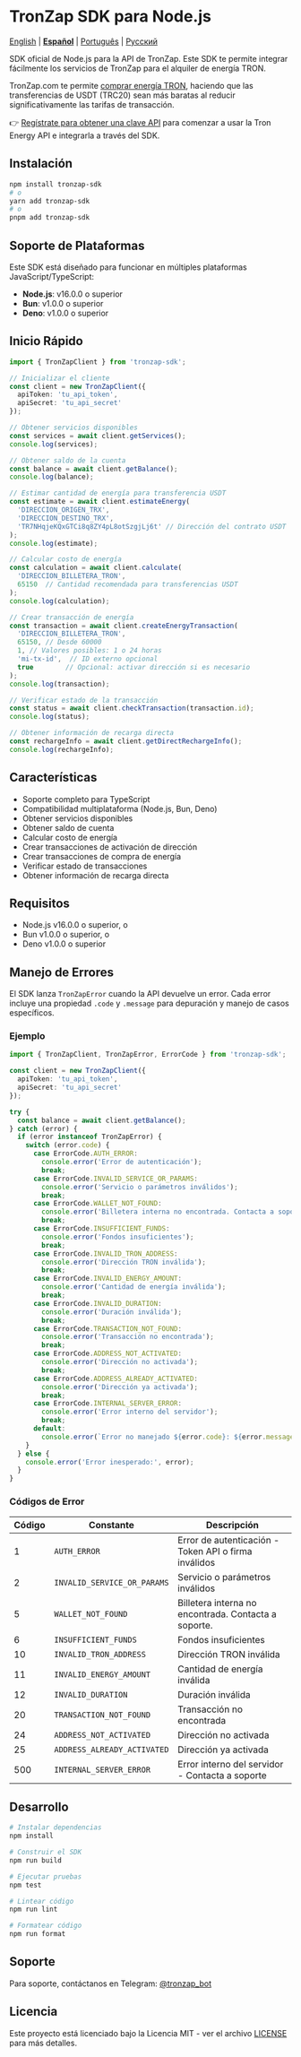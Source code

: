 # TronZap SDK para Node.js

[English](README.md) | **[Español](README.es.md)** | [Português](README.pt-br.md) | [Русский](README.ru.md)

SDK oficial de Node.js para la API de TronZap.
Este SDK te permite integrar fácilmente los servicios de TronZap para el alquiler de energía TRON.

TronZap.com te permite [comprar energía TRON](https://tronzap.com/), haciendo que las transferencias de USDT (TRC20) sean más baratas al reducir significativamente las tarifas de transacción.

👉 [Regístrate para obtener una clave API](https://tronzap.com) para comenzar a usar la Tron Energy API e integrarla a través del SDK.

## Instalación

```bash
npm install tronzap-sdk
# o
yarn add tronzap-sdk
# o
pnpm add tronzap-sdk
```

## Soporte de Plataformas

Este SDK está diseñado para funcionar en múltiples plataformas JavaScript/TypeScript:

- **Node.js**: v16.0.0 o superior
- **Bun**: v1.0.0 o superior
- **Deno**: v1.0.0 o superior

## Inicio Rápido

```typescript
import { TronZapClient } from 'tronzap-sdk';

// Inicializar el cliente
const client = new TronZapClient({
  apiToken: 'tu_api_token',
  apiSecret: 'tu_api_secret'
});

// Obtener servicios disponibles
const services = await client.getServices();
console.log(services);

// Obtener saldo de la cuenta
const balance = await client.getBalance();
console.log(balance);

// Estimar cantidad de energía para transferencia USDT
const estimate = await client.estimateEnergy(
  'DIRECCION_ORIGEN_TRX',
  'DIRECCION_DESTINO_TRX',
  'TR7NHqjeKQxGTCi8q8ZY4pL8otSzgjLj6t' // Dirección del contrato USDT
);
console.log(estimate);

// Calcular costo de energía
const calculation = await client.calculate(
  'DIRECCION_BILLETERA_TRON',
  65150  // Cantidad recomendada para transferencias USDT
);
console.log(calculation);

// Crear transacción de energía
const transaction = await client.createEnergyTransaction(
  'DIRECCION_BILLETERA_TRON',
  65150, // Desde 60000
  1, // Valores posibles: 1 o 24 horas
  'mi-tx-id',  // ID externo opcional
  true        // Opcional: activar dirección si es necesario
);
console.log(transaction);

// Verificar estado de la transacción
const status = await client.checkTransaction(transaction.id);
console.log(status);

// Obtener información de recarga directa
const rechargeInfo = await client.getDirectRechargeInfo();
console.log(rechargeInfo);
```

## Características

- Soporte completo para TypeScript
- Compatibilidad multiplataforma (Node.js, Bun, Deno)
- Obtener servicios disponibles
- Obtener saldo de cuenta
- Calcular costo de energía
- Crear transacciones de activación de dirección
- Crear transacciones de compra de energía
- Verificar estado de transacciones
- Obtener información de recarga directa

## Requisitos

- Node.js v16.0.0 o superior, o
- Bun v1.0.0 o superior, o
- Deno v1.0.0 o superior

## Manejo de Errores

El SDK lanza `TronZapError` cuando la API devuelve un error. Cada error incluye una propiedad `.code` y `.message` para depuración y manejo de casos específicos.

### Ejemplo

```typescript
import { TronZapClient, TronZapError, ErrorCode } from 'tronzap-sdk';

const client = new TronZapClient({
  apiToken: 'tu_api_token',
  apiSecret: 'tu_api_secret'
});

try {
  const balance = await client.getBalance();
} catch (error) {
  if (error instanceof TronZapError) {
    switch (error.code) {
      case ErrorCode.AUTH_ERROR:
        console.error('Error de autenticación');
        break;
      case ErrorCode.INVALID_SERVICE_OR_PARAMS:
        console.error('Servicio o parámetros inválidos');
        break;
      case ErrorCode.WALLET_NOT_FOUND:
        console.error('Billetera interna no encontrada. Contacta a soporte.');
        break;
      case ErrorCode.INSUFFICIENT_FUNDS:
        console.error('Fondos insuficientes');
        break;
      case ErrorCode.INVALID_TRON_ADDRESS:
        console.error('Dirección TRON inválida');
        break;
      case ErrorCode.INVALID_ENERGY_AMOUNT:
        console.error('Cantidad de energía inválida');
        break;
      case ErrorCode.INVALID_DURATION:
        console.error('Duración inválida');
        break;
      case ErrorCode.TRANSACTION_NOT_FOUND:
        console.error('Transacción no encontrada');
        break;
      case ErrorCode.ADDRESS_NOT_ACTIVATED:
        console.error('Dirección no activada');
        break;
      case ErrorCode.ADDRESS_ALREADY_ACTIVATED:
        console.error('Dirección ya activada');
        break;
      case ErrorCode.INTERNAL_SERVER_ERROR:
        console.error('Error interno del servidor');
        break;
      default:
        console.error(`Error no manejado ${error.code}: ${error.message}`);
    }
  } else {
    console.error('Error inesperado:', error);
  }
}
```

### Códigos de Error

| Código | Constante                      | Descripción |
|--------|--------------------------------|-------------|
| 1      | `AUTH_ERROR`                  | Error de autenticación - Token API o firma inválidos |
| 2      | `INVALID_SERVICE_OR_PARAMS`   | Servicio o parámetros inválidos |
| 5      | `WALLET_NOT_FOUND`            | Billetera interna no encontrada. Contacta a soporte. |
| 6      | `INSUFFICIENT_FUNDS`          | Fondos insuficientes |
| 10     | `INVALID_TRON_ADDRESS`        | Dirección TRON inválida |
| 11     | `INVALID_ENERGY_AMOUNT`       | Cantidad de energía inválida |
| 12     | `INVALID_DURATION`            | Duración inválida |
| 20     | `TRANSACTION_NOT_FOUND`       | Transacción no encontrada |
| 24     | `ADDRESS_NOT_ACTIVATED`       | Dirección no activada |
| 25     | `ADDRESS_ALREADY_ACTIVATED`   | Dirección ya activada |
| 500    | `INTERNAL_SERVER_ERROR`       | Error interno del servidor - Contacta a soporte |

## Desarrollo

```bash
# Instalar dependencias
npm install

# Construir el SDK
npm run build

# Ejecutar pruebas
npm test

# Lintear código
npm run lint

# Formatear código
npm run format
```

## Soporte

Para soporte, contáctanos en Telegram: [@tronzap_bot](https://t.me/tronzap_bot)

## Licencia

Este proyecto está licenciado bajo la Licencia MIT - ver el archivo [LICENSE](LICENSE) para más detalles.